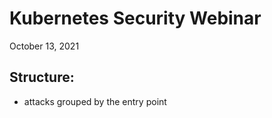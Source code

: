 # Kubernetes Security Webinar

October 13, 2021

## Structure:
- attacks grouped by the entry point
